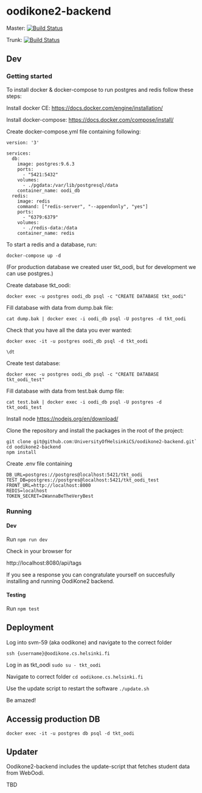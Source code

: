 # oodikone2-backend
Master:
[![Build Status](https://travis-ci.org/UniversityOfHelsinkiCS/oodikone2-backend.svg?branch=master)](https://travis-ci.org/UniversityOfHelsinkiCS/oodikone2-backend)

Trunk:
[![Build Status](https://travis-ci.org/UniversityOfHelsinkiCS/oodikone2-backend.svg?branch=trunk)](https://travis-ci.org/UniversityOfHelsinkiCS/oodikone2-backend)

## Dev

### Getting started

To install docker & docker-compose to run postgres and redis follow these steps:

Install docker CE: https://docs.docker.com/engine/installation/ 

Install docker-compose: https://docs.docker.com/compose/install/

Create docker-compose.yml file containing following:

```
version: '3'

services:
  db:
    image: postgres:9.6.3
    ports:
      - "5421:5432"
    volumes:
      - ./pgdata:/var/lib/postgresql/data
    container_name: oodi_db
  redis:
    image: redis
    command: ["redis-server", "--appendonly", "yes"]
    ports:
      - "6379:6379"
    volumes:
      - ./redis-data:/data
    container_name: redis

```

To start a redis and a database, run:

```docker-compose up -d```

(For production database we created user tkt_oodi, but for development we can use postgres.)

Create database tkt_oodi:

`docker exec -u postgres oodi_db psql -c "CREATE DATABASE tkt_oodi"`

Fill database with data from dump.bak file: 

`cat dump.bak | docker exec -i oodi_db psql -U postgres -d tkt_oodi`

Check that you have all the data you ever wanted:

`docker exec -it -u postgres oodi_db psql -d tkt_oodi`

`\dt`

Create test database:

`docker exec -u postgres oodi_db psql -c "CREATE DATABASE tkt_oodi_test"`

Fill database with data from test.bak dump file: 

`cat test.bak | docker exec -i oodi_db psql -U postgres -d tkt_oodi_test`

Install node
https://nodejs.org/en/download/

Clone the repository and install the packages in the root of the project:

```
git clone git@github.com:UniversityOfHelsinkiCS/oodikone2-backend.git`
cd oodikone2-backend
npm install
```

Create .env file containing
```
DB_URL=postgres://postgres@localhost:5421/tkt_oodi
TEST_DB=postgres://postgres@localhost:5421/tkt_oodi_test
FRONT_URL=http://localhost:8000
REDIS=localhost
TOKEN_SECRET=IWannaBeTheVeryBest
```

### Running 

#### Dev

Run `npm run dev`

Check in your browser for

http://localhost:8080/api/tags

If you see a response you can congratulate yourself on succesfully installing and running OodiKone2 backend.

#### Testing

Run `npm test`

## Deployment

Log into svm-59 (aka oodikone) and navigate to the correct folder

`ssh {username}@oodikone.cs.helsinki.fi`

Log in as tkt_oodi
`sudo su - tkt_oodi`

Navigate to correct folder
`cd oodikone.cs.helsinki.fi`

Use the update script to restart the software
`./update.sh`

Be amazed!

## Accessig production DB

`docker exec -it -u postgres db psql -d tkt_oodi`

## Updater

Oodikone2-backend includes the update-script that fetches student data from WebOodi. 

TBD
